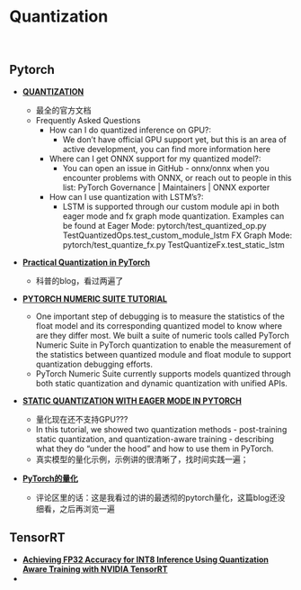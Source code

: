 # Quantization

<br>

## Pytorch

* **[QUANTIZATION](https://pytorch.org/docs/stable/quantization.html)**
  * 最全的官方文档
  * Frequently Asked Questions
    * How can I do quantized inference on GPU?:
      * We don’t have official GPU support yet, but this is an area of active development, you can find more information here
    * Where can I get ONNX support for my quantized model?:
      * You can open an issue in GitHub - onnx/onnx when you encounter problems with ONNX, or reach out to people in this list: PyTorch Governance | Maintainers | ONNX exporter
    * How can I use quantization with LSTM’s?:
      * LSTM is supported through our custom module api in both eager mode and fx graph mode quantization. Examples can be found at Eager Mode: pytorch/test_quantized_op.py TestQuantizedOps.test_custom_module_lstm FX Graph Mode: pytorch/test_quantize_fx.py TestQuantizeFx.test_static_lstm
* **[Practical Quantization in PyTorch](https://pytorch.org/blog/quantization-in-practice/)**
  * 科普的blog，看过两遍了
* **[PYTORCH NUMERIC SUITE TUTORIAL](https://pytorch.org/tutorials/prototype/numeric_suite_tutorial.html)**
  * One important step of debugging is to measure the statistics of the float model and its corresponding quantized model to know where are they differ most. We built a suite of numeric tools called PyTorch Numeric Suite in PyTorch quantization to enable the measurement of the statistics between quantized module and float module to support quantization debugging efforts.
  * PyTorch Numeric Suite currently supports models quantized through both static quantization and dynamic quantization with unified APIs.
* **[STATIC QUANTIZATION WITH EAGER MODE IN PYTORCH](https://pytorch.org/tutorials/advanced/static_quantization_tutorial.html)**
  * 量化现在还不支持GPU???
  * In this tutorial, we showed two quantization methods - post-training static quantization, and quantization-aware training - describing what they do “under the hood” and how to use them in PyTorch.
  * 真实模型的量化示例，示例讲的很清晰了，找时间实践一遍；

* **[PyTorch的量化](https://zhuanlan.zhihu.com/p/299108528)**
  * 评论区里的话：这是我看过的讲的最透彻的pytorch量化，这篇blog还没细看，之后再浏览一遍


## TensorRT

* **[Achieving FP32 Accuracy for INT8 Inference Using Quantization Aware Training with NVIDIA TensorRT](https://developer.nvidia.com/blog/achieving-fp32-accuracy-for-int8-inference-using-quantization-aware-training-with-tensorrt/)**
* 